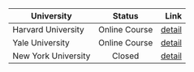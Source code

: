 | University        | Status         | Link  |
| ------------- |:-------------:| -----:|
| Harvard University     | Online Course |  [detail](https://www.google.com)|
| Yale University     | Online Course    |  [detail](https://www.google.com)  |
| New York University | Closed    |  [detail](https://www.google.com) |
